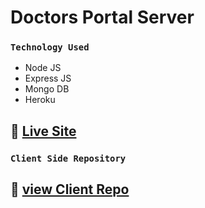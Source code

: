 # Doctors Portal Server

### `Technology Used`
- Node JS
- Express JS
- Mongo DB
- Heroku

## :link: [Live Site](https://doctor-portal-bd.web.app/)

### `Client Side Repository`
## :link: [view Client Repo](https://github.com/samiul-sheikh/doctors-portal-client)